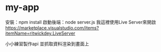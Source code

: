 # my-app

安裝：npm install
啟動後端：node server.js
我這裡使用Live Server來開啟
https://marketplace.visualstudio.com/items?itemName=ritwickdey.LiveServer

小小練習製作api
並抓取資料渲染到畫面上